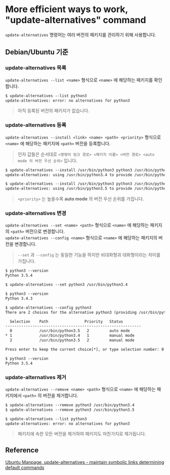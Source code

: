 # More efficient ways to work, "update-alternatives" command

`update-alternatives` 명령어는 여러 버전의 패키지를 관리하기 위해 사용합니다.

## Debian/Ubuntu 기준

### update-alternatives 목록

`update-alternatives --list <name>` 형식으로 `<name>` 에 해당하는 패키지를 확인합니다.

```txt
$ update-alternatives --list python3
update-alternatives: error: no alternatives for python3
```

> 아직 등록된 버전의 패키지가 없습니다.

### update-alternatives 등록

`update-alternatives --install <link> <name> <path> <priority>` 형식으로 `<name>` 에 해당하는 패키지에 `<path>` 버전을 등록합니다.

> 인자 값들은 순서대로 `<명령어 링크 경로> <패키지 이름> <버전 경로> <auto mode 의 버전 우선 순위>` 입니다.

```txt
$ update-alternatives --install /usr/bin/python3 python3 /usr/bin/python3.4 1
update-alternatives: using /usr/bin/python3.4 to provide /usr/bin/python3 (python3) in auto mode

$ update-alternatives --install /usr/bin/python3 python3 /usr/bin/python3.5 2
update-alternatives: using /usr/bin/python3.5 to provide /usr/bin/python3 (python3) in auto mode
```

> `<priority>` 는 높을수록 **auto mode** 의 버전 우선 순위를 가집니다.

### update-alternatives 변경

`update-alternatives --set <name> <path>` 형식으로 `<name>` 에 해당하는 패키지의 `<path>` 버전으로 변경합니다.  
`update-alternatives --config <name>` 형식으로 `<name>` 에 해당하는 패키지의 버전을 변경합니다.

> `--set` 과 `--config` 는 동일한 기능을 하지만 비대화형과 대화형이라는 차이를 가집니다.

```txt
$ python3 --version
Python 3.5.4

$ update-alternatives --set python3 /usr/bin/python3.4

$ python3 --version
Python 3.4.3

$ update-alternatives --config python3
There are 2 choices for the alternative python3 (providing /usr/bin/python3).

  Selection    Path                Priority   Status
------------------------------------------------------------
  0            /usr/bin/python3.5   2         auto mode
* 1            /usr/bin/python3.4   1         manual mode
  2            /usr/bin/python3.5   2         manual mode

Press enter to keep the current choice[*], or type selection number: 0

$ python3 --version
Python 3.5.4
```

### update-alternatives 제거

`update-alternatives --remove <name> <path>` 형식으로 `<name>` 에 해당하는 패키지에서 `<path>` 의 버전을 제거합니다.

```txt
$ update-alternatives --remove python3 /usr/bin/python3.4
$ update-alternatives --remove python3 /usr/bin/python3.5

$ update-alternatives --list python3
update-alternatives: error: no alternatives for python3
```

> 패키지에 속한 모든 버전을 제거하여 패키지도 마찬가지로 제거됩니다.

## Reference

[Ubuntu Manpage, update-alternatives - maintain symbolic links determining default commands][1]

[1]: http://manpages.ubuntu.com/manpages/trusty/man8/update-alternatives.8.html